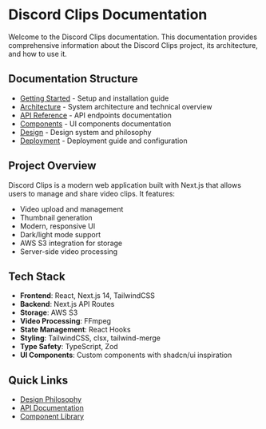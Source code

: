 # Discord Clips Documentation

Welcome to the Discord Clips documentation. This documentation provides comprehensive information about the Discord Clips project, its architecture, and how to use it.

## Documentation Structure

- [Getting Started](./getting-started.md) - Setup and installation guide
- [Architecture](./architecture.md) - System architecture and technical overview
- [API Reference](./api-reference.md) - API endpoints documentation
- [Components](./components.md) - UI components documentation
- [Design](./design/philosophy.md) - Design system and philosophy
- [Deployment](./deployment.md) - Deployment guide and configuration

## Project Overview

Discord Clips is a modern web application built with Next.js that allows users to manage and share video clips. It features:

- Video upload and management
- Thumbnail generation
- Modern, responsive UI
- Dark/light mode support
- AWS S3 integration for storage
- Server-side video processing

## Tech Stack

- **Frontend**: React, Next.js 14, TailwindCSS
- **Backend**: Next.js API Routes
- **Storage**: AWS S3
- **Video Processing**: FFmpeg
- **State Management**: React Hooks
- **Styling**: TailwindCSS, clsx, tailwind-merge
- **Type Safety**: TypeScript, Zod
- **UI Components**: Custom components with shadcn/ui inspiration

## Quick Links

- [Design Philosophy](./design/philosophy.md)
- [API Documentation](./api-reference.md)
- [Component Library](./components.md) 
